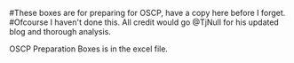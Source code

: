 
#These boxes are for preparing for OSCP, have a copy here before I forget.
#Ofcourse I haven't done this. All credit would go @TjNull for his updated blog and thorough analysis.

OSCP Preparation Boxes is in the excel file.
